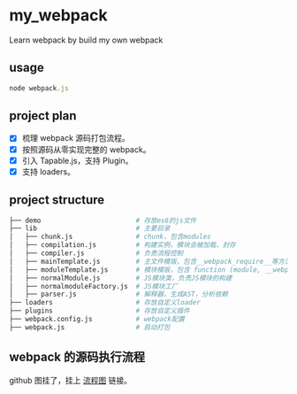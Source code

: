 # my_webpack

Learn webpack by build my own webpack

## usage

```javascript
node webpack.js
```

## project plan

- [x] 梳理 webpack 源码打包流程。
- [x] 按照源码从零实现完整的 webpack。
- [x] 引入 Tapable.js，支持 Plugin。
- [x] 支持 loaders。

## project structure

```bash
├── demo                        # 存放es6的js文件
├── lib                         # 主要目录
│   ├── chunk.js                # chunk，包含modules
│   ├── compilation.js          # 构建实例，模块会被加载、封存
│   ├── compiler.js             # 负责流程控制
│   ├── mainTemplate.js         # 主文件模版，包含__webpack_require__等方法
│   ├── moduleTemplate.js       # 模块模版，包含 function (module, __webpack_exports__, __webpack_require__){}
│   ├── normalModule.js         # JS模块类，负责JS模块的构建
│   ├── normalmoduleFactory.js  # JS模块工厂
│   ├── parser.js               # 解释器，生成AST，分析依赖
├── loaders                     # 存放自定义loader
├── plugins                     # 存放自定义插件
├── webpack.config.js           # webpack配置
├── webpack.js                  # 启动打包
```

## webpack 的源码执行流程

github 图挂了，挂上 [流程图](https://www.processon.com/view/link/5e254eeae4b00fbcc45d5ea8) 链接。

